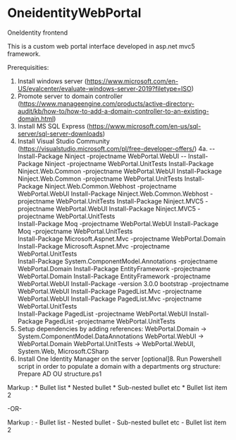 # OneidentityWebPortal
OneIdentity frontend

This is a custom web portal interface developed in asp.net mvc5 framework.

Prerequisities:

1. Install windows server (https://www.microsoft.com/en-US/evalcenter/evaluate-windows-server-2019?filetype=ISO)
2. Promote server to domain controller (https://www.manageengine.com/products/active-directory-audit/kb/how-to/how-to-add-a-domain-controller-to-an-existing-domain.html)
3. Install MS SQL Express (https://www.microsoft.com/en-us/sql-server/sql-server-downloads)
4. Install Visual Studio Community (https://visualstudio.microsoft.com/pl/free-developer-offers/)
4a. 
--Install-Package Ninject -projectname WebPortal.WebUI
--    Install-Package Ninject -projectname WebPortal.UnitTests
Install-Package Ninject.Web.Common -projectname WebPortal.WebUI
    Install-Package Ninject.Web.Common -projectname WebPortal.UnitTests
Install-Package Ninject.Web.Common.Webhost -projectname WebPortal.WebUI
    Install-Package Ninject.Web.Common.Webhost -projectname WebPortal.UnitTests
Install-Package Ninject.MVC5 -projectname WebPortal.WebUI
    Install-Package Ninject.MVC5 -projectname WebPortal.UnitTests   
Install-Package Moq -projectname WebPortal.WebUI
    Install-Package Moq -projectname WebPortal.UnitTests   
Install-Package Microsoft.Aspnet.Mvc -projectname WebPortal.Domain
    Install-Package Microsoft.Aspnet.Mvc -projectname WebPortal.UnitTests   
Install-Package System.ComponentModel.Annotations -projectname WebPortal.Domain
Install-Package EntityFramework -projectname WebPortal.Domain
Install-Package EntityFramework -projectname WebPortal.WebUI
Install-Package -version 3.0.0 bootstrap -projectname WebPortal.WebUI
Install-Package PagedList.Mvc -projectname WebPortal.WebUI
    Install-Package PagedList.Mvc -projectname WebPortal.UnitTests   
Install-Package PagedList -projectname WebPortal.WebUI
    Install-Package PagedList -projectname WebPortal.UnitTests   
5. Setup dependencies by adding references:
WebPortal.Domain -> System.ComponentModel.DataAnnotations
WebPortal.WebUI -> WebPortal.Domain
WebPortal.UnitTests -> WebPortal.WebUI, System.Web, Microsoft.CSharp
7. Install One Identity Manager on the server
[optional]8. Run Powershell script in order to populate a domain with a departments org structure: Prepare AD OU structure.ps1

 Markup : * Bullet list
              * Nested bullet
                  * Sub-nested bullet etc
          * Bullet list item 2

-OR-

 Markup : - Bullet list
              - Nested bullet
                  - Sub-nested bullet etc
          - Bullet list item 2 
